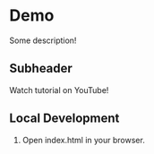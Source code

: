 # Demo

Some description!

## Subheader

Watch tutorial on YouTube!

## Local Development 

1. Open index.html in your browser.